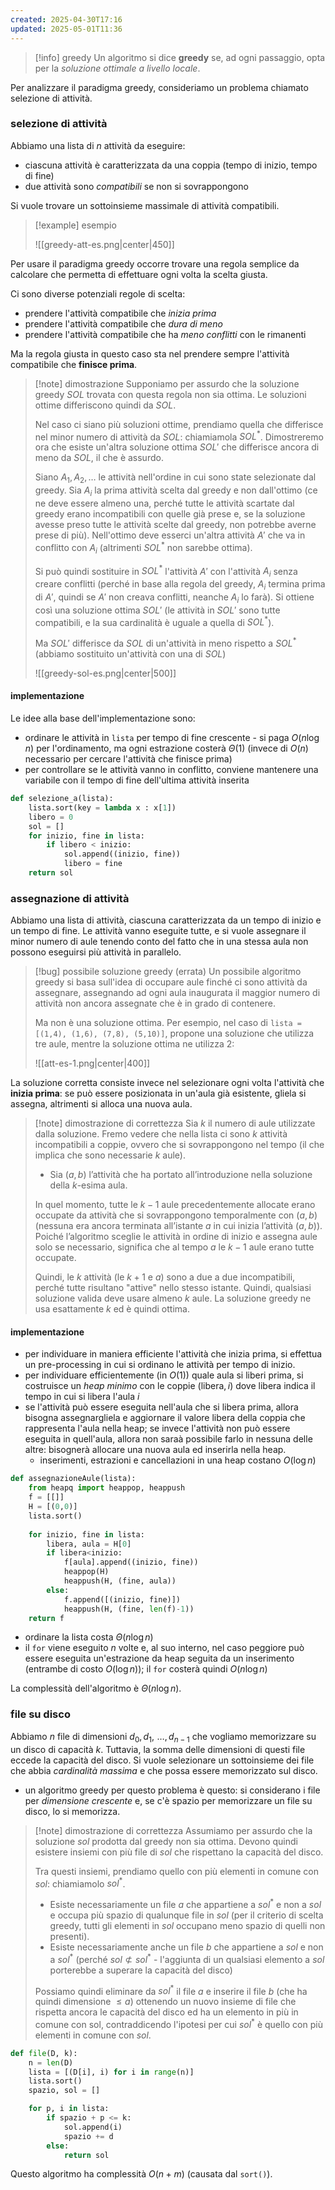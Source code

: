```yaml
---
created: 2025-04-30T17:16
updated: 2025-05-01T11:36
---
```

> [!info] greedy
> Un algoritmo si dice **greedy** se, ad ogni passaggio, opta per la *soluzione ottimale a livello locale*.

Per analizzare il paradigma greedy, consideriamo un problema chiamato selezione di attività.
### selezione di attività
Abbiamo una lista di $n$ attività da eseguire:
- ciascuna attività è caratterizzata da una coppia $(\text{tempo di inizio, tempo di fine})$
- due attività sono *compatibili* se non si sovrappongono

Si vuole trovare un sottoinsieme massimale di attività compatibili.

>[!example] esempio 
>
>![[greedy-att-es.png|center|450]]

Per usare il paradigma greedy occorre trovare una regola semplice da calcolare che permetta di effettuare ogni volta la scelta giusta.

Ci sono diverse potenziali regole di scelta:
- prendere l'attività compatibile che *inizia prima*
- prendere l'attività compatibile che *dura di meno*
- prendere l'attività compatibile che ha *meno conflitti* con le rimanenti

Ma la regola giusta in questo caso sta nel prendere sempre l'attività compatibile che **finisce prima**.

>[!note] dimostrazione
>Supponiamo per assurdo che la soluzione greedy $SOL$ trovata con questa regola non sia ottima. Le soluzioni ottime differiscono quindi da $SOL$. 
>
>Nel caso ci siano più soluzioni ottime, prendiamo quella che differisce nel minor numero di attività da $SOL$: chiamiamola $SOL^*$. Dimostreremo ora che esiste un'altra soluzione ottima $SOL'$ che differisce ancora di meno da $SOL$, il che è assurdo.
>
>Siano $A_{1},\,A_{2},\,\dots$ le attività nell'ordine in cui sono state selezionate dal greedy. Sia $A_{i}$ la prima attività scelta dal greedy e non dall'ottimo (ce ne deve essere almeno una, perché tutte le attività scartate dal greedy erano incompatibili con quelle già prese e, se la soluzione avesse preso tutte le attività scelte dal greedy, non potrebbe averne prese di più). Nell'ottimo deve esserci un'altra attività $A'$ che va in conflitto con $A_{i}$ (altrimenti $SOL^*$ non sarebbe ottima).
>
>Si può quindi sostituire in $SOL^*$ l'attività $A'$ con l'attività $A_{i}$ senza creare conflitti (perché in base alla regola del greedy, $A_{i}$ termina prima di $A'$, quindi se $A'$ non creava conflitti, neanche $A_{i}$ lo farà). Si ottiene così una soluzione ottima $SOL'$ (le attività in $SOL'$ sono tutte compatibili, e la sua cardinalità è uguale a quella di $SOL^*$). 
>
>Ma $SOL'$ differisce da $SOL$ di un'attività in meno rispetto a $SOL^*$ (abbiamo sostituito un'attività con una di $SOL$)
>
>![[greedy-sol-es.png|center|500]]

#### implementazione
Le idee alla base dell'implementazione sono:
- ordinare le attività in `lista` per tempo di fine crescente - si paga $O(n \log n)$ per l'ordinamento, ma ogni estrazione costerà $\Theta(1)$ (invece di $O(n)$ necessario per cercare l'attività che finisce prima)
- per controllare se le attività vanno in conflitto, conviene mantenere una variabile con il tempo di fine dell'ultima attività inserita 

```python
def selezione_a(lista):
	lista.sort(key = lambda x : x[1])
	libero = 0
	sol = []
	for inizio, fine in lista:
		if libero < inizio:
			sol.append((inizio, fine))
			libero = fine
	return sol
```

### assegnazione di attività
Abbiamo una lista di attività, ciascuna caratterizzata da un tempo di inizio e un tempo di fine. Le attività vanno eseguite tutte, e si vuole assegnare il minor numero di aule tenendo conto del fatto che in una stessa aula non possono eseguirsi più attività in parallelo.

>[!bug] possibile soluzione greedy (errata)
>Un possibile algoritmo greedy si basa sull'idea di occupare aule finché ci sono attività da assegnare, assegnando ad ogni aula inaugurata il maggior numero di attività non ancora assegnate che è in grado di contenere.
>
>Ma non è una soluzione ottima. Per esempio, nel caso di `lista = [(1,4), (1,6), (7,8), (5,10)]`, propone una soluzione che utilizza tre aule, mentre la soluzione ottima ne utilizza 2:
>
>![[att-es-1.png|center|400]]

La soluzione corretta consiste invece nel selezionare ogni volta l'attività che **inizia prima**: se può essere posizionata in un'aula già esistente, gliela si assegna, altrimenti si alloca una nuova aula.

>[!note] dimostrazione di correttezza
>Sia $k$ il numero di aule utilizzate dalla soluzione. Fremo vedere che nella lista ci sono $k$ attività incompatibili a coppie, ovvero che si sovrappongono nel tempo (il che implica che sono necessarie $k$ aule).
>
>- Sia $(a,b)$ l’attività che ha portato all’introduzione nella soluzione della $k$-esima aula. 
>
>In quel momento, tutte le $k-1$ aule precedentemente allocate erano occupate da attività che si sovrappongono temporalmente con $(a,b)$ (nessuna era ancora terminata all’istante $a$ in cui inizia l’attività $(a,b)$). Poiché l’algoritmo sceglie le attività in ordine di inizio e assegna aule solo se necessario, significa che al tempo $a$ le $k-1$ aule erano tutte occupate.
>
>Quindi, le $k$ attività (le $k+1$ e $a$) sono a due a due incompatibili, perché tutte risultano "attive" nello stesso istante. Quindi, qualsiasi soluzione valida deve usare almeno $k$ aule. La soluzione greedy ne usa esattamente $k$ ed è quindi ottima.

#### implementazione
- per individuare in maniera efficiente l'attività che inizia prima, si effettua un pre-processing in cui si ordinano le attività per tempo di inizio.
- per individuare efficientemente (in $O(1)$) quale aula si liberi prima, si costruisce un *heap minimo* con le coppie $(\text{libera},\,i)$ dove $\text{libera}$ indica il tempo in cui si libera l'aula $i$ 
- se l'attività può essere eseguita nell'aula che si libera prima, allora bisogna assegnargliela e aggiornare il valore $\text{libera}$ della coppia che rappresenta l'aula nella heap; se invece l'attività non può essere eseguita in quell'aula, allora non saraà possibile farlo in nessuna delle altre: bisognerà allocare una nuova aula ed inserirla nella heap.
	- inserimenti, estrazioni e cancellazioni in una heap costano $O(\log n)$

```python
def assegnazioneAule(lista):
	from heapq import heappop, heappush
	f = [[]]
	H = [(0,0)]
	lista.sort()
	
	for inizio, fine in lista:
		libera, aula = H[0]
		if libera<inizio:
			f[aula].append((inizio, fine))
			heappop(H)
			heappush(H, (fine, aula))
		else:
			f.append([(inizio, fine)])
			heappush(H, (fine, len(f)-1))
	return f
```

- ordinare la lista costa $\Theta(n \log n)$
- il `for` viene eseguito $n$ volte e, al suo interno, nel caso peggiore può essere eseguita un'estrazione da heap seguita da un inserimento (entrambe di costo $O(\log n)$); il `for` costerà quindi $O(n \log n)$

La complessità dell'algoritmo è $\Theta(n \log n)$.
### file su disco
Abbiamo $n$ file di dimensioni $d_{0},\,d_{1},\,\,\dots,\, d_{n-1}$ che vogliamo memorizzare su un disco di capacità $k$. Tuttavia, la somma delle dimensioni di questi file eccede la capacità del disco. Si vuole selezionare un sottoinsieme dei file che abbia *cardinalità massima* e che possa essere memorizzato sul disco.

- un algoritmo greedy per questo problema è questo: si considerano i file per *dimensione crescente* e, se c'è spazio per memorizzare un file su disco, lo si memorizza.

>[!note] dimostrazione di correttezza
>Assumiamo per assurdo che la soluzione $sol$ prodotta dal greedy non sia ottima. Devono quindi esistere insiemi con più file di $sol$ che rispettano la capacità del disco.
>
>Tra questi insiemi, prendiamo quello con più elementi in comune con $sol$: chiamiamolo $sol^*$.
>
>- Esiste necessariamente un file $a$ che appartiene a $sol^*$ e non a $sol$ e occupa più spazio di qualunque file in $sol$ (per il criterio di scelta greedy, tutti gli elementi in $sol$ occupano meno spazio di quelli non presenti). 
>- Esiste necessariamente anche un file $b$ che appartiene a $sol$ e non a $sol^*$ (perché $sol \not\subset sol^*$ - l'aggiunta di un qualsiasi elemento a $sol$ porterebbe a superare la capacità del disco)
>
>Possiamo quindi eliminare da $sol^*$ il file $a$ e inserire il file $b$ (che ha quindi dimensione $\leq a)$ ottenendo un nuovo insieme di file che rispetta ancora le capacità del disco ed ha un elemento in più in comune con sol, contraddicendo l'ipotesi per cui $sol^*$ è quello con più elementi in comune con $sol$.

```python
def file(D, k):
	n = len(D)
	lista = [(D[i], i) for i in range(n)]
	lista.sort()
	spazio, sol = []

	for p, i in lista:
		if spazio + p <= k:
			sol.append(i)
			spazio += d
		else:
			return sol 
```

Questo algoritmo ha complessità $O(n+m)$ (causata dal `sort()`).